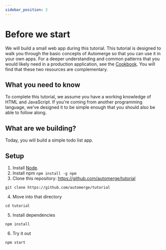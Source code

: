 ```yaml
---
sidebar_position: 2
---
```

# Before we start

We will build a small web app during this tutorial. This tutorial is designed to walk you through the basic concepts of Automerge so that you can use it in your own apps. For a deeper understanding and common patterns that you would likely need in a production application, see the [Cookbook](/docs/cookbook). You will find that these two resources are complementary.
 
## What you need to know

To complete this tutorial, we assume you have a working knowledge of HTML and JavaScript. If you're coming from another programming language, we've designed it to be simple enough that you should also be able to follow along.

## What are we building?

Today, you will build a simple todo list app.

## Setup

1. Install [Node](https://nodejs.org/en/download/).
2. Install npm `npm install -g npm`
3. Clone this repository: https://github.com/automerge/tutorial

```
git clone https://github.com/automerge/tutorial
``` 

4. Move into that directory

```
cd tutorial
```

5. Install dependencies

```
npm install
```

6. Try it out

```
npm start
```